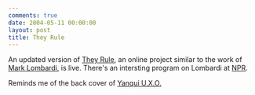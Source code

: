 ```yaml
---
comments: true
date: 2004-05-11 00:00:00
layout: post
title: They Rule
---
```


An updated version of [They Rule](http://www.theyrule.net/), an online project similar to the work of [Mark Lombardi](http://www.pierogi2000.com/flatfile/lombardi.html), is live. There's an intersting program on Lombardi at [NPR](http://www.npr.org/display_pages/features/feature_1487185.html).





Reminds me of the back cover of [Yanqui U.X.O.](http://www.cstrecords.com/html/uxo.html)
